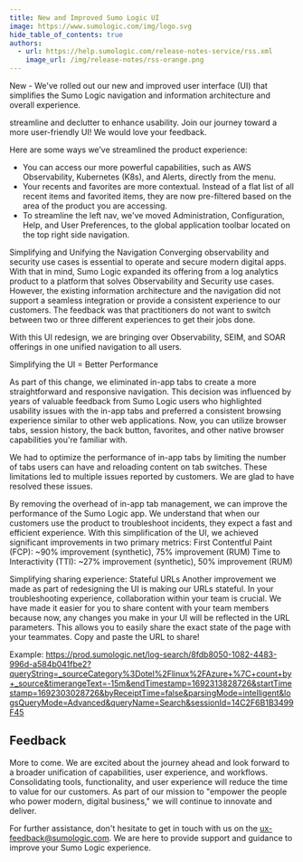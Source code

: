 ```yaml
---
title: New and Improved Sumo Logic UI
image: https://www.sumologic.com/img/logo.svg
hide_table_of_contents: true
authors:
  - url: https://help.sumologic.com/release-notes-service/rss.xml
    image_url: /img/release-notes/rss-orange.png
---
```


New - We've rolled out our new and improved user interface (UI) that simplifies the Sumo Logic navigation and information architecture and overall experience.

streamline and declutter to enhance usability. Join our journey toward a more user-friendly UI! We would love your feedback.

Here are some ways we’ve streamlined the product experience:

* You can access our more powerful capabilities, such as AWS Observability, Kubernetes (K8s), and Alerts, directly from the menu.
* Your recents and favorites are more contextual. Instead of a flat list of all recent items and favorited items, they are now pre-filtered based on the area of the product you are accessing.
* To streamline the left nav, we've moved Administration, Configuration, Help, and User Preferences, to the global application toolbar located on the top right side navigation.

Simplifying and Unifying the Navigation
Converging observability and security use cases is essential to operate and secure modern digital apps. With that in mind, Sumo Logic expanded its offering from a log analytics product to a platform that solves Observability and Security use cases. However, the existing information architecture and the navigation did not support a seamless integration or provide a consistent experience to our customers. The feedback was that practitioners do not want to switch between two or three different experiences to get their jobs done.

With this UI redesign, we are bringing over Observability, SEIM, and SOAR offerings in one unified navigation to all users.


Simplifying the UI = Better Performance

As part of this change, we eliminated in-app tabs to create a more straightforward and responsive navigation. This decision was influenced by years of valuable feedback from Sumo Logic users who highlighted usability issues with the in-app tabs and preferred a consistent browsing experience similar to other web applications. Now, you can utilize browser tabs, session history, the back button, favorites, and other native browser capabilities you're familiar with.

We had to optimize the performance of in-app tabs by limiting the number of tabs users can have and reloading content on tab switches. These limitations led to multiple issues reported by customers. We are glad to have resolved these issues.

By removing the overhead of in-app tab management, we can improve the performance of the Sumo Logic app. We understand that when our customers use the product to troubleshoot incidents, they expect a fast and efficient experience. With this simplification of the UI, we achieved significant improvements in two primary metrics:
First Contentful Paint (FCP): ~90% improvement (synthetic), 75% improvement (RUM)
Time to Interactivity (TTI): ~27% improvement (synthetic), 50% improvement (RUM)

Simplifying sharing experience: Stateful URLs
Another improvement we made as part of redesigning the UI is making our URLs stateful. In your troubleshooting experience, collaboration within your team is crucial. We have made it easier for you to share content with your team members because now, any changes you make in your UI will be reflected in the URL parameters. This allows you to easily share the exact state of the page with your teammates. Copy and paste the URL to share!

Example:
https://prod.sumologic.net/log-search/8fdb8050-1082-4483-996d-a584b041fbe2?queryString=_sourceCategory%3Dotel%2Flinux%2FAzure+%7C+count+by+_source&timerangeText=-15m&endTimestamp=1692313828726&startTimestamp=1692303028726&byReceiptTime=false&parsingMode=intelligent&logsQueryMode=Advanced&queryName=Search&sessionId=14C2F6B1B3499F45

## Feedback

More to come. We are excited about the journey ahead and look forward to a broader unification of capabilities, user experience, and workflows. Consolidating tools, functionality, and user experience will reduce the time to value for our customers. As part of our mission to "empower the people who power modern, digital business," we will continue to innovate and deliver.

For further assistance, don't hesitate to get in touch with us on the ux-feedback@sumologic.com. We are here to provide support and guidance to improve your Sumo Logic experience.
